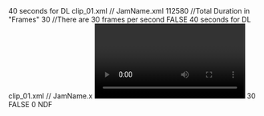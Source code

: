 <?xml version="1.0" encoding="UTF-8" standalone="no" ?>
<!DOCTYPE xmeml>
<xmeml version="5">

  <project>
    <name>40 seconds for DL clip_01.xml</name>    // JamName.xml
    <children>
      <sequence id="sequence-1">
        <duration>112580</duration>        //Total Duration in "Frames"
        <rate>
          <timebase>30</timebase>          //There are 30 frames per second
          <ntsc>FALSE</ntsc>
        </rate>
        <name>40 seconds for DL clip_01.xml</name>  // JamName.x
        <media>
          <video>
            <format>
              <samplecharacteristics>
                <rate>
                  <timebase>30</timebase>
                  <ntsc>FALSE</ntsc>
                </rate>
                <width>1920</width>
                <height>1080</height>
                <anamorphic>FALSE</anamorphic>
                <pixelaspectratio>Square</pixelaspectratio>
                <fielddominance>upper</fielddominance>
                <colordepth>24</colordepth>
              </samplecharacteristics>
            </format>
            <track>
              <enabled>TRUE</enabled>
              <locked>FALSE</locked>
            </track>
          </video>
          <audio>
            <format>
              <samplecharacteristics>
                <depth>32</depth>
                <samplerate>48000</samplerate>
              </samplecharacteristics>
            </format>
            <outputs>
              <group>
                <index>1</index>
                <numchannels>1</numchannels>
                <downmix>0</downmix>
                <channel>
                  <index>1</index>
                </channel>
              </group>
              <group>
                <index>2</index>
                <numchannels>1</numchannels>
                <downmix>0</downmix>
                <channel>
                  <index>2</index>
                </channel>
              </group>
            </outputs>
            <track>
              <enabled>TRUE</enabled>
              <locked>FALSE</locked>
              <clipitem id="clipitem-0">
                <name>TASCAM_0003 48000 1</name>         // contributer1 name
                <enabled>TRUE</enabled>
                <duration>985</duration>                 // duration in "Frames"
                <start>7</start>                         // Start time in frames
                <end>992</end>                           // end time in "Frames"
                <in>238</in>                             // Same as Start time
                <out>1224</out>                          // Same as end time
                <file id="0">                            // Zero for the first track ... 1 for the second
                  <name>TASCAM_0003 48000 1.wav</name>   // name of CAF file
                  <pathurl>/sources/name-of-audio-file.caf</pathurl>
                  <rate>
                    <timebase>30</timebase>
                    <ntsc>FALSE</ntsc>
                  </rate>
                  <duration>1224</duration>
                  <media>
                    <audio>
                      <samplecharacteristics>
                        <depth>32</depth>
                        <samplerate>48000</samplerate>
                      </samplecharacteristics>
                    </audio>
                  </media>
                </file>
                <sourcetrack>
                  <mediatype>audio</mediatype>
                  <trackindex>1</trackindex>
                </sourcetrack>
                <channelcount>2</channelcount>
              </clipitem>
              <outputchannelindex>25</outputchannelindex>
            </track>
            <track>
              <enabled>TRUE</enabled>
              <locked>FALSE</locked>
              <clipitem id="clipitem-1">
                <name>TASCAM_0004 48000 1</name>
                <enabled>TRUE</enabled>
                <duration>1176</duration>
                <start>0</start>
                <end>1176</end>
                <in>215</in>
                <out>1392</out>
                <file id="1">
                  <name>TASCAM_0004 48000 1.wav</name>
                  <pathurl>file://localhost/Users/david/Documents/XMLTest/40%20seconds%20for%20DL%20clip_01_CopiedFiles/TASCAM_0004%2048000%201.wav</pathurl>
                  <rate>
                    <timebase>30</timebase>
                    <ntsc>FALSE</ntsc>
                  </rate>
                  <duration>111791</duration>
                  <media>
                    <audio>
                      <samplecharacteristics>
                        <depth>32</depth>
                        <samplerate>48000</samplerate>
                      </samplecharacteristics>
                    </audio>
                  </media>
                </file>
                <sourcetrack>
                  <mediatype>audio</mediatype>
                  <trackindex>1</trackindex>
                </sourcetrack>
                <channelcount>2</channelcount>
              </clipitem>
              <outputchannelindex>25</outputchannelindex>
            </track>
            <track>
              <enabled>TRUE</enabled>
              <locked>FALSE</locked>
              <clipitem id="clipitem-2">
                <name>TASCAM_0005 48000 1</name>
                <enabled>TRUE</enabled>
                <duration>1315</duration>
                <start>0</start>
                <end>1315</end>
                <in>190</in>
                <out>1505</out>
                <file id="2">
                  <name>TASCAM_0005 48000 1.wav</name>
                  <pathurl>file://localhost/Users/david/Documents/XMLTest/40%20seconds%20for%20DL%20clip_01_CopiedFiles/TASCAM_0005%2048000%201.wav</pathurl>
                  <rate>
                    <timebase>30</timebase>
                    <ntsc>FALSE</ntsc>
                  </rate>
                  <duration>68999</duration>
                  <media>
                    <audio>
                      <samplecharacteristics>
                        <depth>32</depth>
                        <samplerate>48000</samplerate>
                      </samplecharacteristics>
                    </audio>
                  </media>
                </file>
                <sourcetrack>
                  <mediatype>audio</mediatype>
                  <trackindex>1</trackindex>
                </sourcetrack>
                <channelcount>2</channelcount>
              </clipitem>
              <clipitem id="clipitem-3">
                <name>App that could do that_audio 48000 1</name>
                <enabled>TRUE</enabled>
                <duration>177</duration>
                <start>1123</start>
                <end>1301</end>
                <in>0</in>
                <out>177</out>
                <file id="3">
                  <name>App that could do that_audio 48000 1.wav</name>
                  <pathurl>file://localhost/Users/david/Documents/XMLTest/40%20seconds%20for%20DL%20clip_01_CopiedFiles/App%20that%20could%20do%20that_audio%2048000%201.wav</pathurl>
                  <rate>
                    <timebase>30</timebase>
                    <ntsc>FALSE</ntsc>
                  </rate>
                  <duration>177</duration>
                  <media>
                    <audio>
                      <samplecharacteristics>
                        <depth>32</depth>
                        <samplerate>48000</samplerate>
                      </samplecharacteristics>
                    </audio>
                  </media>
                </file>
                <sourcetrack>
                  <mediatype>audio</mediatype>
                  <trackindex>1</trackindex>
                </sourcetrack>
                <channelcount>2</channelcount>
              </clipitem>
              <outputchannelindex>25</outputchannelindex>
            </track>
            <track>
              <enabled>FALSE</enabled>
              <locked>FALSE</locked>
              <clipitem id="clipitem-4">
                <name>What Keeps me up_1_audio 48000 1</name>
                <enabled>TRUE</enabled>
                <duration>50</duration>
                <start>0</start>
                <end>50</end>
                <in>3164</in>
                <out>3214</out>
                <file id="4">
                  <name>What Keeps me up_1_audio 48000 1.wav</name>
                  <pathurl>file://localhost/Users/david/Documents/XMLTest/40%20seconds%20for%20DL%20clip_01_CopiedFiles/What%20Keeps%20me%20up_1_audio%2048000%201.wav</pathurl>
                  <rate>
                    <timebase>30</timebase>
                    <ntsc>FALSE</ntsc>
                  </rate>
                  <duration>8270</duration>
                  <media>
                    <audio>
                      <samplecharacteristics>
                        <depth>32</depth>
                        <samplerate>48000</samplerate>
                      </samplecharacteristics>
                    </audio>
                  </media>
                </file>
                <sourcetrack>
                  <mediatype>audio</mediatype>
                  <trackindex>1</trackindex>
                </sourcetrack>
                <channelcount>2</channelcount>
              </clipitem>
              <clipitem id="clipitem-5">
                <name>What Keeps me up_1_audio 48000 1</name>
                <enabled>TRUE</enabled>
                <duration>128</duration>
                <start>45</start>
                <end>173</end>
                <in>3292</in>
                <out>3420</out>
                <file id="4">
                  <media>
                    <audio>
                      <samplecharacteristics>
                        <depth>32</depth>
                        <samplerate>48000</samplerate>
                      </samplecharacteristics>
                    </audio>
                  </media>
                </file>
                <sourcetrack>
                  <mediatype>audio</mediatype>
                  <trackindex>1</trackindex>
                </sourcetrack>
                <channelcount>2</channelcount>
              </clipitem>
              <clipitem id="clipitem-6">
                <name>What Keeps me up_1_audio 48000 1</name>
                <enabled>TRUE</enabled>
                <duration>279</duration>
                <start>173</start>
                <end>452</end>
                <in>3634</in>
                <out>3913</out>
                <file id="4">
                  <media>
                    <audio>
                      <samplecharacteristics>
                        <depth>32</depth>
                        <samplerate>48000</samplerate>
                      </samplecharacteristics>
                    </audio>
                  </media>
                </file>
                <sourcetrack>
                  <mediatype>audio</mediatype>
                  <trackindex>1</trackindex>
                </sourcetrack>
                <channelcount>2</channelcount>
              </clipitem>
              <clipitem id="clipitem-7">
                <name>What Keeps me up_1_audio 48000 1</name>
                <enabled>TRUE</enabled>
                <duration>214</duration>
                <start>452</start>
                <end>666</end>
                <in>4254</in>
                <out>4468</out>
                <file id="4">
                  <media>
                    <audio>
                      <samplecharacteristics>
                        <depth>32</depth>
                        <samplerate>48000</samplerate>
                      </samplecharacteristics>
                    </audio>
                  </media>
                </file>
                <sourcetrack>
                  <mediatype>audio</mediatype>
                  <trackindex>1</trackindex>
                </sourcetrack>
                <channelcount>2</channelcount>
              </clipitem>
              <clipitem id="clipitem-8">
                <name>What Keeps me up_1_audio 48000 1</name>
                <enabled>TRUE</enabled>
                <duration>401</duration>
                <start>666</start>
                <end>1068</end>
                <in>4741</in>
                <out>5143</out>
                <file id="4">
                  <media>
                    <audio>
                      <samplecharacteristics>
                        <depth>32</depth>
                        <samplerate>48000</samplerate>
                      </samplecharacteristics>
                    </audio>
                  </media>
                </file>
                <sourcetrack>
                  <mediatype>audio</mediatype>
                  <trackindex>1</trackindex>
                </sourcetrack>
                <channelcount>2</channelcount>
              </clipitem>
              <clipitem id="clipitem-9">
                <name>App that could do that_audio 48000 1</name>
                <enabled>TRUE</enabled>
                <duration>7</duration>
                <start>890</start>
                <end>898</end>
                <in>63</in>
                <out>71</out>
                <file id="3">
                  <media>
                    <audio>
                      <samplecharacteristics>
                        <depth>32</depth>
                        <samplerate>48000</samplerate>
                      </samplecharacteristics>
                    </audio>
                  </media>
                </file>
                <sourcetrack>
                  <mediatype>audio</mediatype>
                  <trackindex>1</trackindex>
                </sourcetrack>
                <channelcount>2</channelcount>
              </clipitem>
              <clipitem id="clipitem-10">
                <name>App that could do that_audio 48000 1</name>
                <enabled>TRUE</enabled>
                <duration>7</duration>
                <start>890</start>
                <end>897</end>
                <in>64</in>
                <out>71</out>
                <file id="3">
                  <media>
                    <audio>
                      <samplecharacteristics>
                        <depth>32</depth>
                        <samplerate>48000</samplerate>
                      </samplecharacteristics>
                    </audio>
                  </media>
                </file>
                <sourcetrack>
                  <mediatype>audio</mediatype>
                  <trackindex>1</trackindex>
                </sourcetrack>
                <channelcount>2</channelcount>
              </clipitem>
              <clipitem id="clipitem-11">
                <name>App that could do that_audio 48000 1</name>
                <enabled>TRUE</enabled>
                <duration>7</duration>
                <start>892</start>
                <end>900</end>
                <in>63</in>
                <out>71</out>
                <file id="3">
                  <media>
                    <audio>
                      <samplecharacteristics>
                        <depth>32</depth>
                        <samplerate>48000</samplerate>
                      </samplecharacteristics>
                    </audio>
                  </media>
                </file>
                <sourcetrack>
                  <mediatype>audio</mediatype>
                  <trackindex>1</trackindex>
                </sourcetrack>
                <channelcount>2</channelcount>
              </clipitem>
              <clipitem id="clipitem-12">
                <name>What Keeps me up_1_audio 48000 1</name>
                <enabled>TRUE</enabled>
                <duration>8</duration>
                <start>900</start>
                <end>908</end>
                <in>4064</in>
                <out>4073</out>
                <file id="4">
                  <media>
                    <audio>
                      <samplecharacteristics>
                        <depth>32</depth>
                        <samplerate>48000</samplerate>
                      </samplecharacteristics>
                    </audio>
                  </media>
                </file>
                <sourcetrack>
                  <mediatype>audio</mediatype>
                  <trackindex>1</trackindex>
                </sourcetrack>
                <channelcount>2</channelcount>
              </clipitem>
              <clipitem id="clipitem-13">
                <name>the furetures now2 48000 1</name>
                <enabled>TRUE</enabled>
                <duration>100</duration>
                <start>1082</start>
                <end>1183</end>
                <in>0</in>
                <out>100</out>
                <file id="5">
                  <name>the furetures now2 48000 1.wav</name>
                  <pathurl>file://localhost/Users/david/Documents/XMLTest/40%20seconds%20for%20DL%20clip_01_CopiedFiles/the%20furetures%20now2%2048000%201.wav</pathurl>
                  <rate>
                    <timebase>30</timebase>
                    <ntsc>FALSE</ntsc>
                  </rate>
                  <duration>93</duration>
                  <media>
                    <audio>
                      <samplecharacteristics>
                        <depth>32</depth>
                        <samplerate>48000</samplerate>
                      </samplecharacteristics>
                    </audio>
                  </media>
                </file>
                <sourcetrack>
                  <mediatype>audio</mediatype>
                  <trackindex>1</trackindex>
                </sourcetrack>
                <channelcount>2</channelcount>
              </clipitem>
              <clipitem id="clipitem-14">
                <name>The future is now 48000 1</name>
                <enabled>TRUE</enabled>
                <duration>111</duration>
                <start>1446</start>
                <end>1558</end>
                <in>0</in>
                <out>111</out>
                <file id="6">
                  <name>The future is now 48000 1.wav</name>
                  <pathurl>file://localhost/Users/david/Documents/XMLTest/40%20seconds%20for%20DL%20clip_01_CopiedFiles/The%20future%20is%20now%2048000%201.wav</pathurl>
                  <rate>
                    <timebase>30</timebase>
                    <ntsc>FALSE</ntsc>
                  </rate>
                  <duration>103</duration>
                  <media>
                    <audio>
                      <samplecharacteristics>
                        <depth>32</depth>
                        <samplerate>48000</samplerate>
                      </samplecharacteristics>
                    </audio>
                  </media>
                </file>
                <sourcetrack>
                  <mediatype>audio</mediatype>
                  <trackindex>1</trackindex>
                </sourcetrack>
                <channelcount>2</channelcount>
              </clipitem>
              <outputchannelindex>25</outputchannelindex>
            </track>
            <track>
              <enabled>TRUE</enabled>
              <locked>FALSE</locked>
              <clipitem id="clipitem-15">
                <name>ANW2780_07_Secret-Somewhere</name>
                <enabled>TRUE</enabled>
                <duration>1070</duration>
                <start>5</start>
                <end>1076</end>
                <in>190</in>
                <out>1260</out>
                <file id="7">
                  <name>ANW2780_07_Secret-Somewhere.wav</name>
                  <pathurl>file://localhost/Users/david/Documents/XMLTest/40%20seconds%20for%20DL%20clip_01_CopiedFiles/ANW2780_07_Secret-Somewhere.wav</pathurl>
                  <rate>
                    <timebase>30</timebase>
                    <ntsc>FALSE</ntsc>
                  </rate>
                  <duration>5587</duration>
                  <media>
                    <audio>
                      <samplecharacteristics>
                        <depth>32</depth>
                        <samplerate>48000</samplerate>
                      </samplecharacteristics>
                    </audio>
                  </media>
                </file>
                <sourcetrack>
                  <mediatype>audio</mediatype>
                  <trackindex>1</trackindex>
                </sourcetrack>
                <channelcount>2</channelcount>
              </clipitem>
              <clipitem id="clipitem-16">
                <name>ANW2780_07_Secret-Somewhere</name>
                <enabled>TRUE</enabled>
                <duration>245</duration>
                <start>1076</start>
                <end>1321</end>
                <in>0</in>
                <out>245</out>
                <file id="8">
                  <name>ANW2780_07_Secret-Somewhere_merged.wav</name>
                  <pathurl>file://localhost/Users/david/Documents/XMLTest/40%20seconds%20for%20DL%20clip_01_CopiedFiles/ANW2780_07_Secret-Somewhere_merged.wav</pathurl>
                  <rate>
                    <timebase>30</timebase>
                    <ntsc>FALSE</ntsc>
                  </rate>
                  <duration>245</duration>
                  <media>
                    <audio>
                      <samplecharacteristics>
                        <depth>32</depth>
                        <samplerate>48000</samplerate>
                      </samplecharacteristics>
                    </audio>
                  </media>
                </file>
                <sourcetrack>
                  <mediatype>audio</mediatype>
                  <trackindex>1</trackindex>
                </sourcetrack>
                <channelcount>2</channelcount>
              </clipitem>
              <outputchannelindex>25</outputchannelindex>
            </track>
            <track>
              <enabled>TRUE</enabled>
              <locked>FALSE</locked>
              <clipitem id="clipitem-17">
                <name>App that could do that_audio 48000 1</name>
                <enabled>TRUE</enabled>
                <duration>177</duration>
                <start>1062</start>
                <end>1240</end>
                <in>0</in>
                <out>177</out>
                <file id="3">
                  <media>
                    <audio>
                      <samplecharacteristics>
                        <depth>32</depth>
                        <samplerate>48000</samplerate>
                      </samplecharacteristics>
                    </audio>
                  </media>
                </file>
                <sourcetrack>
                  <mediatype>audio</mediatype>
                  <trackindex>1</trackindex>
                </sourcetrack>
                <channelcount>2</channelcount>
              </clipitem>
              <outputchannelindex>25</outputchannelindex>
            </track>
            <track>
              <enabled>TRUE</enabled>
              <locked>FALSE</locked>
              <clipitem id="clipitem-18">
                <name>What Keeps me up_1_audio 48000 1</name>
                <enabled>TRUE</enabled>
                <duration>1179</duration>
                <start>17</start>
                <end>1197</end>
                <in>0</in>
                <out>1179</out>
                <file id="9">
                  <name>What Keeps me up_1_audio 48000 1_merged.wav</name>
                  <pathurl>file://localhost/Users/david/Documents/XMLTest/40%20seconds%20for%20DL%20clip_01_CopiedFiles/What%20Keeps%20me%20up_1_audio%2048000%201_merged.wav</pathurl>
                  <rate>
                    <timebase>30</timebase>
                    <ntsc>FALSE</ntsc>
                  </rate>
                  <duration>1179</duration>
                  <media>
                    <audio>
                      <samplecharacteristics>
                        <depth>32</depth>
                        <samplerate>48000</samplerate>
                      </samplecharacteristics>
                    </audio>
                  </media>
                </file>
                <sourcetrack>
                  <mediatype>audio</mediatype>
                  <trackindex>1</trackindex>
                </sourcetrack>
                <channelcount>2</channelcount>
              </clipitem>
              <outputchannelindex>25</outputchannelindex>
            </track>
          </audio>
        </media>
        <timecode>
          <rate>
            <timebase>30</timebase>
            <ntsc>FALSE</ntsc>
          </rate>
          <frame>0</frame>
          <displayformat>NDF</displayformat>
        </timecode>
      </sequence>
    </children>
  </project>

</xmeml>